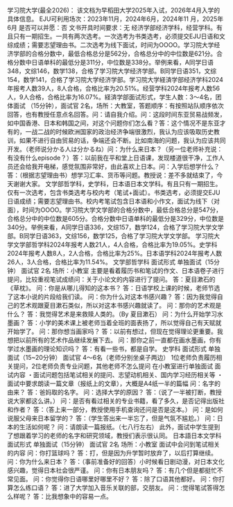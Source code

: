 学习院大学(最全2026)：
该文档为早稻田大学2025年入试，2026年4月入学的具体信息。
EJU可利用场次：2023年11月，2024年6月，2024年11 月，2025年6月
是否可以并愿：否
文书开具时间要求：无
经济学部经济学科，经营学科。有且只有一期招生。一共有两次选考。一次选考为书类选考，必须提交EJU日语和文综成绩；需要志望理由书。二次选考为线下面试，时间为OOOO。学习院大学经济学部的合格分数中，最低合格总分是562分，合格总分中的中位数是621分。合格分数中日语单科的最低分是311分，中位数是338分。举例来看，A同学日语348，文综146，数学138，合格了学习院大学经济学部。B同学日语351，文综154，数学141，合格了学习院大学经济学部。学习院大学経済学部经济学科2024年报考人数39人，8人合格，合格比率为20.51%。经营学科2024年报考人数56人，9人合格，合格比率为16.07%。経済学部面试形式，学生人数：3〜4名，团体面试 （15分钟），面试官 2名，场所：大教室，答题顺序：有按照站队顺序依次回答，也有教授任意点名回答。问：请自我介绍。问：这段时间东亚贸易战频发，如中国香港、日本和韩国之间，对这个问题你们怎么看？答：这个情况不是东亚才有的，一战二战的时候欧洲国家的政治经济争端很激烈，我认为应该吸取历史教训，如果不进行自由贸易的话，争端还会不断。比如南海的问题，我认为应该共同开发。（老师说分かる人は分かるね）问：为什么来日本？（另一位老师补充说：有没有什么episode？）答：以前我在平和堂上日语课，发现楼道很干净，工作人员还会给我开电梯，感觉氛围非常好，由此喜欢上日本。问：入学后想学什么？答：（根据志望理由书）想学习汇率、货币等问题。教授说：差不多就结束了，今天谢谢大家。
文学部哲学科，史学科，日本语日本文学科。有且只有一期招生。仅有一次选考，包含书类选考与校内考（笔试+面试）。书类选考，必须提交EJU日语成绩；需要志望理由书。校内考笔试包含日本语和小作文，面试为线下（对面），时间为OOOO。学习院大学文学部的合格分数中，最低合格总分是547分，合格总分中的中位数是605分。合格分数中日语单科的最低分是329分，中位数是340分。举例来看，A同学日语336，文综157，数学124，合格了学习院大学文学部。B同学日语363，文综156，数学125，合格了学习院大学文学部。
学习院大学文学部哲学科2024年报考人数21人，4人合格，合格比率为19.05%。史学科2024年报考人数8人，2人合格，合格比率为25%。日本语学科2024年报考人数26人，3人合格，合格比率为11.54%。
文学部哲学科
面试形式
单独面试（15分钟）
面试官 2名
场所：小教室
主要是看着履历书和笔试的作文、日本语卷子进行提问，比较重视笔试成绩问：关于小论文的内容进行了提问。
答：夏目漱石的《草枕》。
问：你是从哪儿得知的这本书？
答：日语学校上课的时候，老师节选了这本小说的片段给我们读。
问：你为什么对这本书感兴趣？
答：因为我觉得自己的艺术观跟夏目漱石类似，所以对这本书感兴趣就读了。
问：那你的艺术观是什么？
答：我觉得艺术是来救赎人类的。（By 夏目漱石）
问：为什么开始学习水墨画？
答：小学的美术课上被老师当着全班的面表扬了，所以觉得自己有天赋就开始学了。
问：那你想当画家吗？
答：以前有想过，但现在觉得理论更重要。我想把以前所有的艺术作品继续发展下去。
问：那你之前一直都在画水墨画，你有学过水墨画的理论知识吗？
答：有看一些书，都是自学。
史学科
面试形式
单独面试（15~20分钟）
面试官 4〜6名（老师分别坐桌子两边）
1位老师负责履历相关提问，2位老师负责专业问题，其他老师不怎么提问
在小教室进行单独面试
面试内容
・面试问题包括笔试相关的提问、志望动机相关、国内学习经历相关等
・面试中要求朗读一篇文章（报纸上的文章），大概是A4纸一半的篇幅
问：名字的由来？
答：爸妈取的名字。
问：选择大学的原因？
答：（说了一半被打断，教授说大家都这么讲。）
问：是否有看过相关的专业书籍，看了多久，是否记得出版社和作者？
答：（答上来一部分，教授使用手机查询还问是否是这本。）
问：是如何说服父母来日本留学的？
答：（学生答出来一半忘了，但是气氛不尴尬。）
问：日本的生活如何呢？
问：请朗读一篇报纸。（七八行左右）
此外，面试中学生提到了想跟着学习的老师的名字和研究领域，教授们表示很认同。
日本語日本文学科
面试形式
单独面试（15分钟）
面试官 2名
场所：小教室
面试中会问到笔试相关的内容
问：你打篮球吗？
答：打，但是因为升学暂时放弃了，以后打算继续。
问：你为什么来日本？
答：（事前准备好的回答）小时候看日剧动漫，对日本文化感兴趣，觉得日本社会很严谨。
问：你有日本朋友吗？
答：有几个但是都挺忙不常见面。
问：你觉得你日语哪里好哪里不好？
答：除了口语其他都好。
问：你打算怎么练口语？
答：进了大学加入音乐关联的部，交朋友。
问：:觉得笔试答得怎么样呢？
答：比我想象中的容易一点。